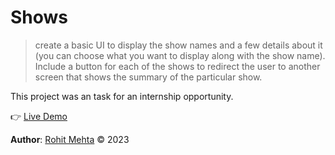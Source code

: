 # Shows

> create a basic UI to display the show names and a few details about it (you can choose what you want to display along with the show name). Include a button for each of the shows to redirect the user to another screen that shows the summary of the particular show.

This project was an task for an internship opportunity.

👉 [Live Demo](https://r0hitm.github.io/shows)

**Author**: [Rohit Mehta](https://github.com/r0hitm) &copy; 2023
